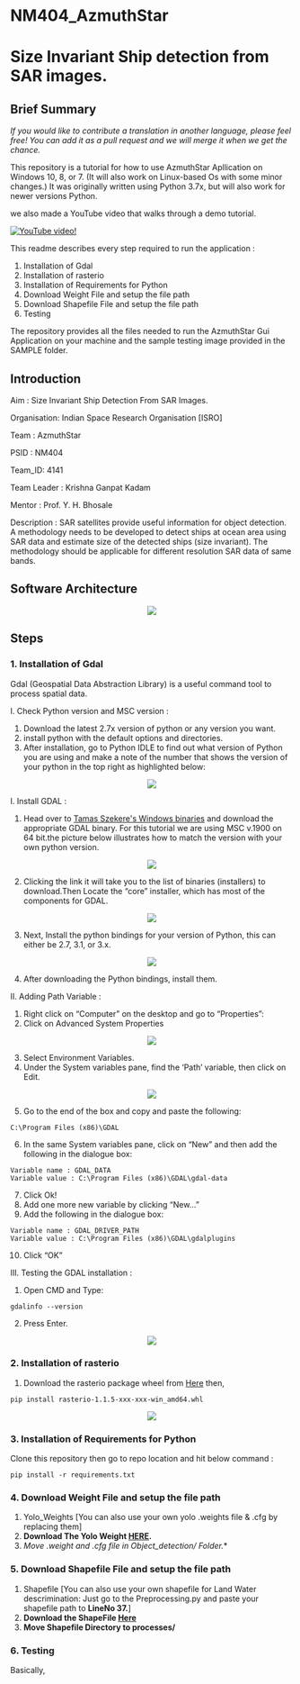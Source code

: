 # NM404_AzmuthStar
# Size Invariant Ship detection from SAR images.

## Brief Summary

*If you would like to contribute a translation in another language, please feel free! You can add it as a pull request and we will merge it when we get the chance.*

This repository is a tutorial for how to use AzmuthStar Apllication on Windows 10, 8, or 7. (It will also work on Linux-based Os with some minor changes.) It was originally written using Python 3.7x, but will also work for newer versions Python.

we also made a YouTube video that walks through a demo tutorial.

[![YouTube video!](https://github.com/kriss-kad/NM404_AzmuthStar/blob/master/doc/Main.PNG)](https://www.youtube.com/watch?v=5nwadU7w8Z8)

This readme describes every step required to run the application : 
1. Installation of Gdal
2. Installation of rasterio
3. Installation of Requirements for Python
4. Download Weight File and setup the file path
5. Download Shapefile File and setup the file path
6. Testing 

The repository provides all the files needed to run the AzmuthStar Gui Application on your machine and the sample testing image provided in the SAMPLE folder.

## Introduction
Aim : Size Invariant Ship Detection From SAR Images.

Organisation: Indian Space Research Organisation [ISRO]

Team : AzmuthStar    

PSID : NM404

Team_ID: 4141

Team Leader : Krishna Ganpat Kadam

Mentor : Prof. Y. H. Bhosale

Description : SAR satellites provide useful information for object detection. A methodology needs to be developed to detect ships at ocean area using SAR data and estimate size of the detected ships (size invariant). The methodology should be applicable for different resolution SAR data of same bands.
## Software Architecture

<p align="center">
  <img src="doc/soft_architecture.png">
</p>

## Steps
### 1. Installation of Gdal
Gdal (Geospatial Data Abstraction Library) is a useful command tool to process spatial data.

I. Check Python version and MSC version :
1) Download the latest 2.7x version of python or any version you want.
2) install python with the default options and directories.
3) After installation, go to Python IDLE to find out what version of Python you are using and make a note of the number that shows the version of your python in the top right as highlighted below:

<p align="center">
  <img src="doc/python_MSC.PNG">
</p>

I. Install GDAL :
1) Head over to [Tamas Szekere's Windows binaries](http://www.gisinternals.com/release.php) and download the appropriate GDAL binary.
    For this tutorial we are using MSC v.1900 on 64 bit.the picture below illustrates how to match the version with your own python version. 

<p align="center">
  <img src="doc/gdaload.png">
</p>

2) Clicking the link it will take you to the list of binaries (installers) to download.Then Locate the “core” installer, which has most of the components for GDAL.

<p align="center">
  <img src="doc/gdalCoreInstall.png">
</p>

3) Next, Install the python bindings for your version of Python, this can either be 2.7, 3.1, or 3.x. 

<p align="center">
  <img src="doc/gdalPython.png">
</p>

4) After downloading the Python bindings, install them.

II. Adding Path Variable :
1) Right click on “Computer” on the desktop and go to “Properties”:
2) Click on Advanced System Properties

<p align="center">
  <img src="doc/image1.jpg">
</p>

3) Select Environment Variables.
4) Under the System variables pane, find the ‘Path’ variable, then click on Edit.

<p align="center">
  <img src="doc/image2.jpg">
</p>

5) Go to the end of the box and copy and paste the following:
```
C:\Program Files (x86)\GDAL
```
6) In the same System variables pane, click on “New” and then add the following in the dialogue box:
```
Variable name : GDAL_DATA
Variable value : C:\Program Files (x86)\GDAL\gdal-data
```
7) Click Ok!
8) Add one more new variable by clicking “New…”
9) Add the following in the dialogue box:
```
Variable name : GDAL_DRIVER_PATH
Variable value : C:\Program Files (x86)\GDAL\gdalplugins
```
10) Click “OK”

III. Testing the GDAL installation : 

1) Open CMD and Type:
```
gdalinfo --version
```
2) Press Enter.

<p align="center">
  <img src="doc/cmd_gdal.png">
</p>

### 2. Installation of rasterio
1) Download the rasterio package wheel from [Here](https://www.lfd.uci.edu/~gohlke/pythonlibs/) then,
```
pip install rasterio-1.1.5-xxx-xxx-win_amd64.whl
```
<p align="center">
  <img src="doc/cmd_rasterio.PNG">
</p>

### 3. Installation of Requirements for Python
Clone this repository then go to repo location and hit below command : 
```
pip install -r requirements.txt
```
### 4. Download Weight File and setup the file path

1) Yolo_Weights [You can also use your own yolo .weights file & .cfg by replacing them]
2) **Download The Yolo Weight [HERE](https://drive.google.com/drive/folders/1Vj0SL16r9-9W_dD_hoBXfMHBIaE3lYxM).**
3) **Move .weight and .cfg file in Object_detection/* Folder.**

### 5. Download Shapefile File and setup the file path
1) Shapefile [You can also use your own shapefile for Land Water descrimination: Just go to the Preprocessing.py and paste your shapefile path to **LineNo 37.**]
2) **Download the ShapeFile [Here](https://drive.google.com/drive/folders/1MKLMnlXF_3P_drw-DljkeEPCL6ekGfmC)**
3) **Move Shapefile Directory to processes/**

### 6. Testing 

Basically, 
